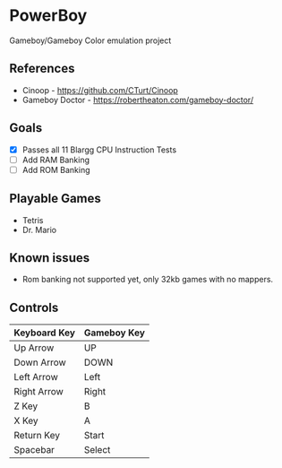 # PowerBoy
Gameboy/Gameboy Color emulation project

## References
- Cinoop - https://github.com/CTurt/Cinoop
- Gameboy Doctor - https://robertheaton.com/gameboy-doctor/

## Goals
 - [x] Passes all 11 Blargg CPU Instruction Tests
 - [ ] Add RAM Banking
 - [ ] Add ROM Banking

## Playable Games
- Tetris
- Dr. Mario

## Known issues
- Rom banking not supported yet, only 32kb games with no mappers.

## Controls
| Keyboard Key  | Gameboy Key   |
| ------------- | ------------- |
| Up Arrow      | UP            |
| Down Arrow    | DOWN          |
| Left Arrow    | Left          |
| Right Arrow   | Right         |
| Z Key         | B             |
| X Key         | A             |
| Return Key    | Start         |
| Spacebar      | Select        |

